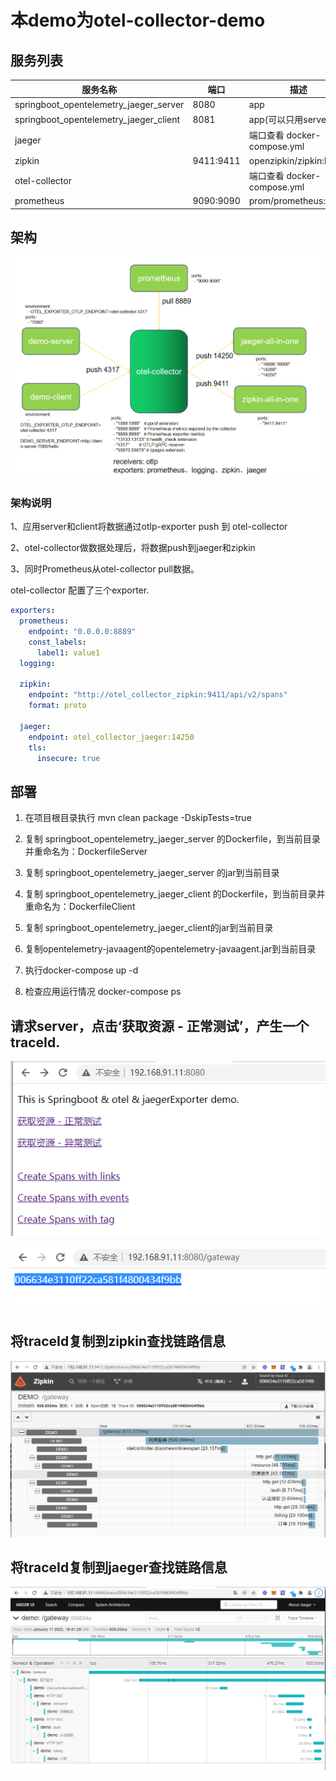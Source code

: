# 本demo为otel-collector-demo

## 服务列表

| 服务名称                                   | 端口        | 描述                       | 请求地址            |
| -------------------------------------- | --------- | ------------------------ | --------------- |
| springboot_opentelemetry_jaeger_server | 8080      | app                      | http://ip:8080  |
| springboot_opentelemetry_jaeger_client | 8081      | app(可以只用server)          | http://ip:8081  |
| jaeger                                 |           | 端口查看 docker-compose.yml  | http://ip:16686 |
| zipkin                                 | 9411:9411 | openzipkin/zipkin:latest | http://ip:9411  |
| otel-collector                         |           | 端口查看 docker-compose.yml  |                 |
| prometheus                             | 9090:9090 | prom/prometheus:latest   | http://ip:9090  |

## 架构

![](../images/2022-01-11-11-34-25-image.png)

### 架构说明

1、应用server和client将数据通过otlp-exporter push 到 otel-collector

2、otel-collector做数据处理后，将数据push到jaeger和zipkin

3、同时Prometheus从otel-collector pull数据。

otel-collector 配置了三个exporter.

```yaml
exporters:
  prometheus:
    endpoint: "0.0.0.0:8889"
    const_labels:
      label1: value1
  logging:

  zipkin:
    endpoint: "http://otel_collector_zipkin:9411/api/v2/spans"
    format: proto

  jaeger:
    endpoint: otel_collector_jaeger:14250
    tls:
      insecure: true
```

## 部署

1. 在项目根目录执行 mvn clean package -DskipTests=true

2. 复制 springboot_opentelemetry_jaeger_server 的Dockerfile，到当前目录并重命名为：DockerfileServer

3. 复制 springboot_opentelemetry_jaeger_server 的jar到当前目录

4. 复制 springboot_opentelemetry_jaeger_client 的Dockerfile，到当前目录并重命名为：DockerfileClient

5. 复制 springboot_opentelemetry_jaeger_client的jar到当前目录

6. 复制opentelemetry-javaagent的opentelemetry-javaagent.jar到当前目录

7. 执行docker-compose up -d

8. 检查应用运行情况 docker-compose ps 

## 请求server，点击‘获取资源 - 正常测试’，产生一个traceId.

![](../images/2022-01-26-14-27-23-image.png)

![](../images/2022-01-11-11-44-56-image.png)

## 将traceId复制到zipkin查找链路信息

![](../images/2022-01-11-11-44-44-image.png)

## 将traceId复制到jaeger查找链路信息

![](../images/2022-01-11-11-44-24-image.png)

